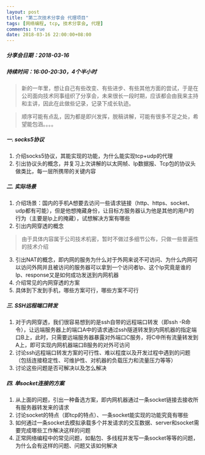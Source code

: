 ```yaml
---
layout: post
title: "第二次技术分享会 代理项目"
tags: [网络编程, tcp, 技术分享会, 代理]
comments: true
date: 2018-03-16 22:00:00+08:00
---
```


##### 分享会日期：2018-03-16
##### 持续时间：16:00-20:30，4个半小时

>新的一年里，想让自己有些改变、有些进步、有些其他方面的尝试，于是在公司面向技术同事组织了分享会，未来很长一段时期，应该都会由我来主持和主讲，因此在此做些记录，记录下成长轨迹。

>顺序可能有点乱，因为都是即兴发挥，脱稿讲解，可能有很多不足之处，希望能包涵。。。。

##### 一. socks5协议
1. 介绍socks5协议，其能实现的功能，为什么能实现tcp+udp的代理
2. 引出协议头的概念，并复习上次讲解的以太网帧、Ip数据报、Tcp包的协议头做类比，每一层所携带的关键内容

##### 二. 实际场景
1. 介绍场景：国内的手机A想要去访问一些请求链接（http、https、socket、udp都有可能），但是他想掩藏身份，让目标方服务器认为他是其他的用户的行为（主要是Ip上的掩藏），试想解决方案有哪些
2. 引出内网穿透的概念
>由于具体内容属于公司技术机密，暂时不做过多细节公布，只做一些普遍性的技术介绍
3. 引出NAT的概念，即内网的服务为什么对于外网来说不可访问、为什么内网可以访问外网并且被访问的服务器可以拿到一个访问者Ip、这个Ip究竟是谁的Ip、response又是如何成功发送到内网机器
4. 介绍常见的内网穿透的方案
5. 具体到下发到手机，哪些方案可行，哪些方案不可行

##### 三. SSH远程端口转发
1. 对于内网穿透，我们很容易想到的是ssh自带的远程端口转发（即ssh -R命令），让远端服务器上的端口A中的请求通过ssh隧道转发到内网机器的指定端口B上，此时，只需要远端服务器暴露对外端口C服务，将C中所有流量转发到A上，即可实现内网机器端口B服务的对外可访问
2. 讨论ssh远程端口转发方案的可行性、难以程度以及开发过程中遇到的问题 （包括连接稳定性、可维护性、对机器的负载压力和流量压力等等）
3. 讨论这些问题是否可解决以及怎么解决


##### 四. 单socket连接的方案
1. 从上面的问题，引出一种备选方案，即内网机器通过一条socket链接去接收所有服务器转发来的请求
2. 讨论socket的特点（即tcp的特点）、一条socket能实现的功能究竟有哪些
3. 如何通过一条socket去模拟承载多个并发请求的交互数据、server和socket需要完成哪些工作解决这样的问题
4. 正常网络编程中的常见问题，如黏包、多线程并发写一条socket等等的问题，为什么会有这样的问题、问题又该如何解决
